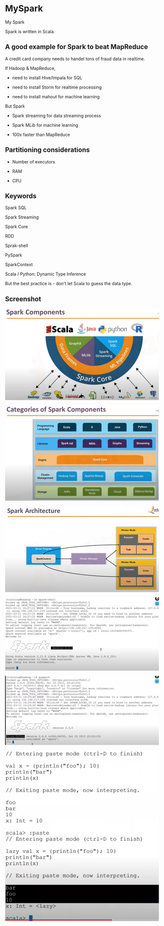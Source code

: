 # MySpark

My Spark

Spark is written in Scala.

## A good example for Spark to beat MapReduce

A credit card company needs to handel tons of fraud data in realtime.

If Hadoop & MapReduce,

- need to install Hive/Impala for SQL

- need to install Storm for realtime processing

- need to install mahout for machine learning

But Spark

- Spark streaming for data streaming process

- Spark MLib for machine learning

- 100x faster than MapReduce

## Partitioning considerations

- Number of executors

- RAM

- CPU

## Keywords

Spark SQL

Spark Streaming

Spark Core

RDD

Sprak-shell

PySpark

SparkContext

Scala / Python: Dynamic Type Inference

But the best practice is - don't let Scala to guess the data type.

## Screenshot

![](image/README/spark_components_01.png)

![](image/README/spark_components_02.png)

![](image/README/spark_architecture_01.png)

![](image/README/spark_shell_01.png)

![](image/README/pyspark_01.png)

![](image/README/scala_iwq_lazy.png)
